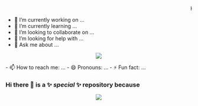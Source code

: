 <marquee>Here are some ideas to get you started:</marquee>

- 🔭 I’m currently working on ...
- 🌱 I’m currently learning ...
- 👯 I’m looking to collaborate on ...
- 🤔 I’m looking for help with ...
- 💬 Ask me about ...
<p align="center">
<img src="https://s1.ibtimes.com/sites/www.ibtimes.com/files/styles/full/public/2014/05/14/super-mario-bros-3.png">
</p>
- 📫 How to reach me: ...
- 😄 Pronouns: ...
- ⚡ Fun fact: ...

### Hi there 👋  is a ✨ _special_ ✨ repository because

<p align="center">
<img src="https://onehack.us/uploads/default/original/3X/2/6/261b95e8c77eb5261fab8b7d3313f76ede57a358.png">
</p>

